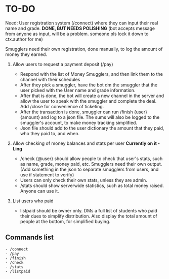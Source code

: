 # TO-DO

Need: User registration system (/connect) where they can input their real name and grade. **DONE, BUT NEEDS POLISHING** (bot accepts message from anyone as input, will be a problem. someone pls lock it down to ctx.author for me)

Smugglers need their own registration, done manually, to log the amount of money they earned.

1.  Allow users to request a payment deposit (/pay)

	- Respond with the list of Money Smugglers, and then link them to the channel with their schedules
	- After they pick a smuggler, have the bot dm the smuggler that the user picked with the User name and grade information.
	- After that is done, the bot will create a new channel in the server and allow the user to speak with the smuggler and complete the deal. Add /close for convenience of ticketing.
	- After the transaction is done, smuggler can run /finish {user} {amount} and log to a json file. The sums will also be logged to the smuggler's account, to make money tracking simplified.
	- Json file should add to the user dictionary the amount that they paid, who they paid to, and when.
	

2. Allow checking of money balances and stats per user **Currently on it -Ling**

	- /check {@user} should allow people to check that user's stats, such as name, grade, money paid, etc. Smugglers need their own output. (Add something in the json to separate smugglers from users, and use if statement to verify)
	- Users can only check their own stats, unless they are admin.
	- /stats should show serverwide statistics, such as total money raised. Anyone can use it.

3. List users who paid

	- listpaid should be owner only. DMs a full list of students who paid their dues to simplify distribution. Also display the total amount of people at the bottom, for simplified buying.

## Commands list

	- /connect
	- /pay
	- /finish
	- /check
	- /stats
	- /listpaid
